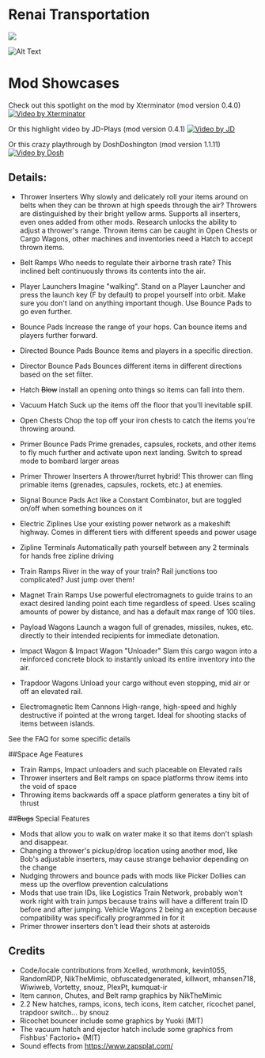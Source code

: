 # Renai Transportation

![](https://img.shields.io/badge/dynamic/json?color=orange&label=Mod%20Portal&query=downloads_count&suffix=%20downloads&url=https%3A%2F%2Fmods.factorio.com%2Fapi%2Fmods%2FRenaiTransportation)  


![Alt Text](https://i.imgur.com/dqsE3ko.gif)


# Mod Showcases 
Check out this spotlight on the mod by Xterminator (mod version 0.4.0)
[![Video by Xterminator](http://img.youtube.com/vi/hHCDSJsDH74/0.jpg)](https://www.youtube.com/watch?v=hHCDSJsDH74"https://img.youtube.com/vi/hHCDSJsDH74/0.jpg")

Or this highlight video by JD-Plays (mod version 0.4.1)
[![Video by JD](http://img.youtube.com/vi/v5SB9uabXlo/0.jpg)](https://youtu.be/v5SB9uabXlo)

Or this crazy playthrough by DoshDoshington (mod version 1.1.11)
[![Video by Dosh](https://img.youtube.com/vi/kWc9YbyJGYo/0.jpg)](https://www.youtube.com/watch?v=kWc9YbyJGYo "https://img.youtube.com/vi/kWc9YbyJGYo/0.jpg")

## Details:

* Thrower Inserters
Why slowly and delicately roll your items around on belts when they can be thrown at high speeds through the air? Throwers are distinguished by their bright yellow arms. Supports all inserters, even ones added from other mods. Research unlocks the ability to adjust a thrower's range. Thrown items can be caught in Open Chests or Cargo Wagons, other machines and inventories need a Hatch to accept thrown items.

* Belt Ramps
Who needs to regulate their airborne trash rate? This inclined belt continuously throws its contents into the air.

* Player Launchers
Imagine "walking". Stand on a Player Launcher and press the launch key (F by default) to propel yourself into orbit. Make sure you don't land on anything important though. Use Bounce Pads to go even further.

* Bounce Pads
Increase the range of your hops. Can bounce items and players further forward.

* Directed Bounce Pads
Bounce items and players in a specific direction.

* Director Bounce Pads
Bounces different items in different directions based on the set filter.

* Hatch
~~Blow~~ install an opening onto things so items can fall into them. 

* Vacuum Hatch
Suck up the items off the floor that you'll inevitable spill.

* Open Chests
Chop the top off your iron chests to catch the items you're throwing around.

* Primer Bounce Pads 
Prime grenades, capsules, rockets, and other items to fly much further and activate upon next landing. Switch to spread mode to bombard larger areas 

* Primer Thrower Inserters
A thrower/turret hybrid! This thrower can fling primable items (grenades, capsules, rockets, etc.) at enemies.

* Signal Bounce Pads
Act like a Constant Combinator, but are toggled on/off when something bounces on it

* Electric Ziplines
Use your existing power network as a makeshift highway. Comes in different tiers with different speeds and power usage 

* Zipline Terminals
Automatically path yourself between any 2 terminals for hands free zipline driving

* Train Ramps
River in the way of your train? Rail junctions too complicated? Just jump over them!

* Magnet Train Ramps
Use powerful electromagnets to guide trains to an exact desired landing point each time regardless of speed. Uses scaling amounts of power by distance, and has a default max range of 100 tiles.

* Payload Wagons
Launch a wagon full of grenades, missiles, nukes, etc. directly to their intended recipients for immediate detonation.

* Impact Wagon & Impact Wagon "Unloader"
Slam this cargo wagon into a reinforced concrete block to instantly unload its entire inventory into the air.

* Trapdoor Wagons
Unload your cargo without even stopping, mid air or off an elevated rail.

* Electromagnetic Item Cannons
High-range, high-speed and highly destructive if pointed at the wrong target. Ideal for shooting stacks of items between islands. 

See the FAQ for some specific details

##Space Age Features
- Train Ramps, Impact unloaders and such placeable on Elevated rails
- Thrower inserters and Belt ramps on space platforms throw items into the void of space
- Throwing items backwards off a space platform generates a tiny bit of thrust

##~~Bugs~~ Special Features
- Mods that allow you to walk on water make it so that items don't splash and disappear.
- Changing a thrower's pickup/drop location using another mod, like Bob's adjustable inserters, may cause strange behavior depending on the change
- Nudging throwers and bounce pads with mods like Picker Dollies can mess up the overflow prevention calculations
- Mods that use train IDs, like Logistics Train Network, probably won't work right with train jumps because trains will have a different train ID before and after jumping. Vehicle Wagons 2 being an exception because compatibility was specifically programmed in for it
- Primer thrower inserters don't lead their shots at asteroids

## Credits
- Code/locale contributions from Xcelled, wrothmonk, kevin1055, RandomRDP, NikTheMimic, obfuscatedgenerated, killwort, mhansen718, Wiwiweb, Vortetty, snouz, PlexPt, kumquat-ir
- Item cannon, Chutes, and Belt ramp graphics by NikTheMimic
- 2.2 New hatches, ramps, icons, tech icons, item catcher, ricochet panel, trapdoor switch... by snouz
- Ricochet bouncer include some graphics by Yuoki (MIT)
- The vacuum hatch and ejector hatch include some graphics from Fishbus' Factorio+ (MIT)
- Sound effects from https://www.zapsplat.com/
